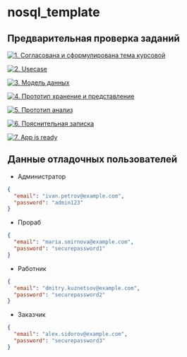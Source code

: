 # nosql_template


## Предварительная проверка заданий

<a href=" ./../../../actions/workflows/1_helloworld.yml" >![1. Согласована и сформулирована тема курсовой]( ./../../actions/workflows/1_helloworld.yml/badge.svg)</a>

<a href=" ./../../../actions/workflows/2_usecase.yml" >![2. Usecase]( ./../../actions/workflows/2_usecase.yml/badge.svg)</a>

<a href=" ./../../../actions/workflows/3_data_model.yml" >![3. Модель данных]( ./../../actions/workflows/3_data_model.yml/badge.svg)</a>

<a href=" ./../../../actions/workflows/4_prototype_store_and_view.yml" >![4. Прототип хранение и представление]( ./../../actions/workflows/4_prototype_store_and_view.yml/badge.svg)</a>

<a href=" ./../../../actions/workflows/5_prototype_analysis.yml" >![5. Прототип анализ]( ./../../actions/workflows/5_prototype_analysis.yml/badge.svg)</a> 

<a href=" ./../../../actions/workflows/6_report.yml" >![6. Пояснительная записка]( ./../../actions/workflows/6_report.yml/badge.svg)</a>

<a href=" ./../../../actions/workflows/7_app_is_ready.yml" >![7. App is ready]( ./../../actions/workflows/7_app_is_ready.yml/badge.svg)</a>

## Данные отладочных пользователей

- Администратор
```json
{
  "email": "ivan.petrov@example.com",
  "password": "admin123"
}
```

- Прораб
```json
{
  "email": "maria.smirnova@example.com",
  "password": "securepassword1"
}
```

- Работник
```json
{
  "email": "dmitry.kuznetsov@example.com",
  "password": "securepassword2"
}
```

- Заказчик
```json
{
  "email": "alex.sidorov@example.com",
  "password": "securepassword3"
}
```